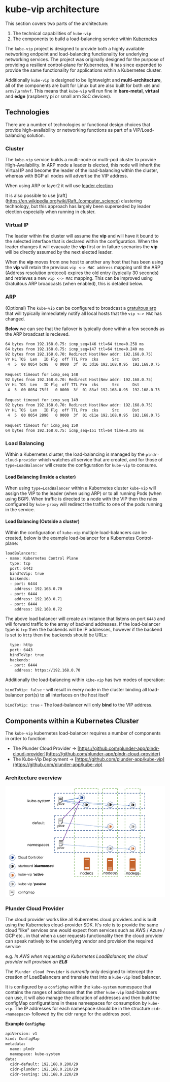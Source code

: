 # **kube-vip** architecture

This section covers two parts of the architecture: 

1. The technical capabilities of `kube-vip`
2. The components to build a load-balancing service within [Kubernetes](https://kubernetes.io)

The `kube-vip` project is designed to provide both a highly available networking endpoint and load-balancing functionality for underlying networking services. The project was originally designed for the purpose of providing a resilient control-plane for Kubernetes, it has since expended to provide the same functionality for applications within a Kubernetes cluster.

Additionally `kube-vip` is designed to be lightweight and **multi-architecture**, all of the components are built for Linux but are also built for both `x86` and `armv7`,`armhvf`. This means that `kube-vip` will run fine in **bare-metal**, **virtual** and **edge** (raspberry pi or small arm SoC devices). 

## Technologies

There are a number of technologies or functional design choices that provide high-availability or networking functions as part of a VIP/Load-balancing solution.

### Cluster

The `kube-vip` service builds a multi-node or multi-pod cluster to provide High-Availability. In ARP mode a leader is elected, this node will inherit the Virtual IP and become the leader of the load-balancing within the cluster, whereas with BGP all nodes will advertise the VIP address.

When using ARP or layer2 it will use [leader election](https://godoc.org/k8s.io/client-go/tools/leaderelection)

It is also possible to use [raft](https://en.wikipedia.org/wiki/Raft_(computer_science) clustering technology, but this approach has largely been superseded by leader election especially when running in cluster.

### Virtual IP

The leader within the cluster will assume the **vip** and will have it bound to the selected interface that is declared within the configuration. When the leader changes it will evacuate the **vip** first or in failure scenarios the **vip** will be directly assumed by the next elected leader.

When the **vip** moves from one host to another any host that has been using the **vip** will retain the previous `vip <-> MAC address` mapping until the ARP (Address resolution protocol) expires the old entry (typically 30 seconds) and retrieves a new `vip <-> MAC` mapping. This can be improved using Gratuitous ARP broadcasts (when enabled), this is detailed below.

### ARP

(Optional) The `kube-vip` can be configured to broadcast a [gratuitous arp](https://wiki.wireshark.org/Gratuitous_ARP) that will typically immediately notify all local hosts that the `vip <-> MAC` has changed.

**Below** we can see that the failover is typically done within a few seconds as the ARP broadcast is recieved.

```
64 bytes from 192.168.0.75: icmp_seq=146 ttl=64 time=0.258 ms
64 bytes from 192.168.0.75: icmp_seq=147 ttl=64 time=0.240 ms
92 bytes from 192.168.0.70: Redirect Host(New addr: 192.168.0.75)
Vr HL TOS  Len   ID Flg  off TTL Pro  cks      Src      Dst
 4  5  00 0054 bc98   0 0000  3f  01 3d16 192.168.0.95  192.168.0.75 

Request timeout for icmp_seq 148
92 bytes from 192.168.0.70: Redirect Host(New addr: 192.168.0.75)
Vr HL TOS  Len   ID Flg  off TTL Pro  cks      Src      Dst
 4  5  00 0054 75ff   0 0000  3f  01 83af 192.168.0.95  192.168.0.75 

Request timeout for icmp_seq 149
92 bytes from 192.168.0.70: Redirect Host(New addr: 192.168.0.75)
Vr HL TOS  Len   ID Flg  off TTL Pro  cks      Src      Dst
 4  5  00 0054 2890   0 0000  3f  01 d11e 192.168.0.95  192.168.0.75 

Request timeout for icmp_seq 150
64 bytes from 192.168.0.75: icmp_seq=151 ttl=64 time=0.245 ms
```

### Load Balancing

Within a Kubernetes cluster, the load-balancing is managed by the `plndr-cloud-provider` which watches all service that are created, and for those of `type=LoadBalancer` will create the configuration for `kube-vip` to consume.

#### Load Balancing (Inside a cluster)

When using `type=LoadBalancer` within a Kubernetes cluster `kube-vip` will assign the VIP to the leader (when using ARP) or to all running Pods (when using BGP). When traffic is directed to a node with the VIP then the rules configured by `kube-proxy` will redirect the traffic to one of the pods running in the service.

#### Load Balancing (Outside a cluster)

Within the configuration of `kube-vip` multiple load-balancers can be created, below is the example load-balancer for a Kubernetes Control-plane:

```
loadBalancers:
- name: Kubernetes Control Plane
  type: tcp
  port: 6443
  bindToVip: true
  backends:
  - port: 6444
    address: 192.168.0.70
  - port: 6444
    address: 192.168.0.71
  - port: 6444
    address: 192.168.0.72
```

The above load balancer will create an instance that listens on port `6443` and will forward traffic to the array of backend addresses. If the load-balancer type is `tcp` then the backends will be IP addresses, however if the backend is set to `http` then the backends should be URLs:

```
  type: http
  port: 6443
  bindToVip: true
  backends:
  - port: 6444
    address: https://192.168.0.70
```

Additionally the load-balancing within `kibe-vip` has two modes of operation:

`bindToVip: false` - will result in every node in the cluster binding all load-balancer port(s) to all interfaces on the host itself

`bindToVip: true` - The load-balancer will only **bind** to the VIP address.


## Components within a Kubernetes Cluster

The `kube-vip` kubernetes load-balancer requires a number of components in order to function:

- The Plunder Cloud Provider -> [https://github.com/plunder-app/plndr-cloud-provider](https://github.com/plunder-app/plndr-cloud-provider)
- The Kube-Vip Deployment -> [https://github.com/plunder-app/kube-vip](https://github.com/plunder-app/kube-vip)

### Architecture overview

![kubernetes-vip-architecture.png](kubernetes-vip-architecture.png)

### Plunder Cloud Provider

The cloud provider works like all Kubernetes cloud providers and is built using the Kubernetes cloud-provider SDK. It's role is to provide the same cloud "like" services one would expect from services such as AWS / Azure / GCP etc.. in that when a user requests functionality then the cloud provider can speak natively to the underlying vendor and provision the required service 

e.g. _In AWS when requesting a Kubernetes LoadBalancer, the cloud provider will provision an **ELB**_ 

The `Plunder cloud Provider` is *currently* only designed to intercept the creation of LoadBalancers and translate that into a `kube-vip` load balancer. 

It is configured by a `configMap` within the `kube-system` namespace that contains the ranges of addresses that the other `kube-vip` load-balancers can use, it will also manage the allocation of addresses and then build the configMap configurations in these namespaces for consumption by `kube-vip`. The IP addresses for each namespace should be in the structure `cidr-<namespace>` followed by the cidr range for the address pool.

**Example `ConfigMap`**

```
apiVersion: v1
kind: ConfigMap
metadata:
  name: plndr
  namespace: kube-system
data:
  cidr-default: 192.168.0.200/29
  cidr-plunder: 192.168.0.210/29
  cidr-testing: 192.168.0.220/29
``` 
